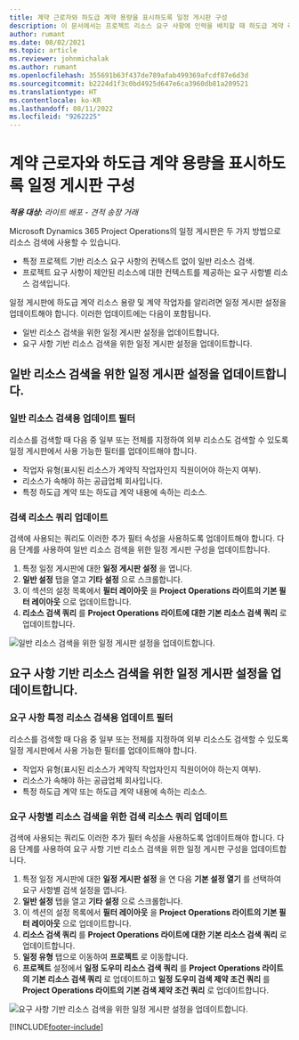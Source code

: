 ```yaml
---
title: 계약 근로자와 하도급 계약 용량을 표시하도록 일정 게시판 구성
description: 이 문서에서는 프로젝트 리소스 요구 사항에 인력을 배치할 때 하도급 계약 리소스 용량을 표시하도록 Microsoft Dynamics 365 Project Operations의 일정 게시판을 구성하는 방법에 대해 설명합니다.
author: rumant
ms.date: 08/02/2021
ms.topic: article
ms.reviewer: johnmichalak
ms.author: rumant
ms.openlocfilehash: 355691b63f437de789afab499369afcdf87e6d3d
ms.sourcegitcommit: b2224d1f3c0bd4925d647e6ca3960db81a209521
ms.translationtype: HT
ms.contentlocale: ko-KR
ms.lasthandoff: 08/11/2022
ms.locfileid: "9262225"
---
```

# <a name="configure-schedule-board-to-show-contract-workers-and-subcontracted-capacity"></a>계약 근로자와 하도급 계약 용량을 표시하도록 일정 게시판 구성 

_**적용 대상:** 라이트 배포 - 견적 송장 거래_

Microsoft Dynamics 365 Project Operations의 일정 게시판은 두 가지 방법으로 리소스 검색에 사용할 수 있습니다.

- 특정 프로젝트 기반 리소스 요구 사항의 컨텍스트 없이 일반 리소스 검색.
- 프로젝트 요구 사항이 제안된 리소스에 대한 컨텍스트를 제공하는 요구 사항별 리소스 검색입니다.

일정 게시판에 하도급 계약 리소스 용량 및 계약 작업자를 알리려면 일정 게시판 설정을 업데이트해야 합니다. 이러한 업데이트에는 다음이 포함됩니다. 
- 일반 리소스 검색을 위한 일정 게시판 설정을 업데이트합니다.
- 요구 사항 기반 리소스 검색을 위한 일정 게시판 설정을 업데이트합니다.

## <a name="update-schedule-board-settings-for-general-resource-search"></a>일반 리소스 검색을 위한 일정 게시판 설정을 업데이트합니다.
### <a name="update-filters-for-general-resource-search"></a>일반 리소스 검색용 업데이트 필터
리소스를 검색할 때 다음 중 일부 또는 전체를 지정하여 외부 리소스도 검색할 수 있도록 일정 게시판에서 사용 가능한 필터를 업데이트해야 합니다.
  - 작업자 유형(표시된 리소스가 계약직 작업자인지 직원이어야 하는지 여부).
  - 리소스가 속해야 하는 공급업체 회사입니다.
  - 특정 하도급 계약 또는 하도급 계약 내용에 속하는 리소스.
    
### <a name="update-retrieve-resource-query"></a>검색 리소스 쿼리 업데이트
검색에 사용되는 쿼리도 이러한 추가 필터 속성을 사용하도록 업데이트해야 합니다. 다음 단계를 사용하여 일반 리소스 검색을 위한 일정 게시판 구성을 업데이트합니다.  
1. 특정 일정 게시판에 대한 **일정 게시판 설정** 을 엽니다.
2. **일반 설정** 탭을 열고 **기타 설정** 으로 스크롤합니다.
3. 이 섹션의 설정 목록에서 **필터 레이아웃** 을 **Project Operations 라이트의 기본 필터 레이아웃** 으로 업데이트합니다.
4. **리소스 검색 쿼리** 를 **Project Operations 라이트에 대한 기본 리소스 검색 쿼리** 로 업데이트합니다.

![일반 리소스 검색을 위한 일정 게시판 설정을 업데이트합니다.](../media/BoardSettings.png)  

## <a name="update-schedule-board-settings-for-requirementbased-resource-search"></a>요구 사항 기반 리소스 검색을 위한 일정 게시판 설정을 업데이트합니다.
### <a name="update-filters-for-requirement-specific-resource-search"></a>요구 사항 특정 리소스 검색용 업데이트 필터 
리소스를 검색할 때 다음 중 일부 또는 전체를 지정하여 외부 리소스도 검색할 수 있도록 일정 게시판에서 사용 가능한 필터를 업데이트해야 합니다.
 - 작업자 유형(표시된 리소스가 계약직 작업자인지 직원이어야 하는지 여부).
 - 리소스가 속해야 하는 공급업체 회사입니다.
 - 특정 하도급 계약 또는 하도급 계약 내용에 속하는 리소스.

### <a name="update-retrieve-resource-query-for-requirement-specific-resource-search"></a>요구 사항별 리소스 검색을 위한 검색 리소스 쿼리 업데이트 
검색에 사용되는 쿼리도 이러한 추가 필터 속성을 사용하도록 업데이트해야 합니다. 다음 단계를 사용하여 요구 사항 기반 리소스 검색을 위한 일정 게시판 구성을 업데이트합니다.

1. 특정 일정 게시판에 대한 **일정 게시판 설정** 을 연 다음 **기본 설정 열기** 를 선택하여 요구 사항별 검색 설정을 엽니다.
2. **일반 설정** 탭을 열고 **기타 설정** 으로 스크롤합니다.
3. 이 섹션의 설정 목록에서 **필터 레이아웃** 을 **Project Operations 라이트의 기본 필터 레이아웃** 으로 업데이트합니다.
4. **리소스 검색 쿼리** 를 **Project Operations 라이트에 대한 기본 리소스 검색 쿼리** 로 업데이트합니다.
5. **일정 유형** 탭으로 이동하여 **프로젝트** 로 이동합니다.
6. **프로젝트** 설정에서 **일정 도우미 리소스 검색 쿼리** 를 **Project Operations 라이트의 기본 리소스 검색 쿼리** 로 업데이트하고 **일정 도우미 검색 제약 조건 쿼리** 를 **Project Operations 라이트의 기본 검색 제약 조건 쿼리** 로 업데이트합니다.

![요구 사항 기반 리소스 검색을 위한 일정 게시판 설정을 업데이트합니다.](../media/SASettings.png)  

[!INCLUDE[footer-include](../../includes/footer-banner.md)]
